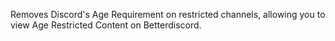 Removes Discord's Age Requirement on restricted channels, allowing you to view Age Restricted Content on Betterdiscord.
